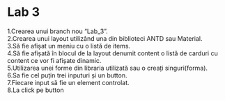 # Lab 3
1.Crearea unui branch nou “Lab_3”.<br>
2.Crearea unui layout utilizând una din biblioteci ANTD sau Material.<br>
3.Să fie afișat un meniu cu o listă de items.<br>
4.Să fie afișată în blocul de la layout denumit content o listă de carduri cu content ce vor fi afișate dinamic.<br>
5.Utilizarea unei forme din libraria utilizată sau o creați singuri(forma).<br>
6.Sa fie cel puțin trei inputuri și un button.<br>
7.Fiecare input să fie un element controlat.<br>
8.La click pe button
